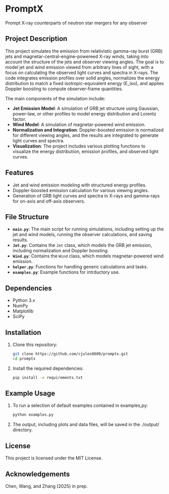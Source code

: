 # PromptX
Prompt X-ray counterparts of neutron star mergers for any observer

## Project Description

This project simulates the emission from relativistic gamma-ray burst (GRB) jets and magnetar-central-engine-powereed X-ray winds, taking into account the structure of the jets and observer viewing angles. The goal is to model jet and wind emission viewed from arbitrary lines of sight, with a focus on calculating the observed light curves and spectra in X-rays. The code integrates emission profiles over solid angles, normalizes the energy distribution to match a fixed isotropic-equivalent energy (E_iso), and applies Doppler boosting to compute observer-frame quantities.

The main components of the simulation include:

- **Jet Emission Model**: A simulation of GRB jet structure using Gaussian, power-law, or other profiles to model energy distribution and Lorentz factor.
- **Wind Model**: A simulation of magnetar-powered wind emission.
- **Normalization and Integration**: Doppler-boosted emission is normalized for different viewing angles, and the results are integrated to generate light curves and spectra.
- **Visualization**: The project includes various plotting functions to visualize the energy distribution, emission profiles, and observed light curves.

## Features

- Jet and wind emission modeling with structured energy profiles.
- Doppler-boosted emission calculation for various viewing angles.
- Generation of GRB light curves and spectra in X-rays and gamma-rays for on-axis and off-axis observers.

## File Structure

- **`main.py`**: The main script for running simulations, including setting up the jet and wind models, running the observer calculations, and saving results.
- **`Jet.py`**: Contains the `Jet` class, which models the GRB jet emission, including normalization and Doppler boosting.
- **`Wind.py`**: Contains the `Wind` class, which models magnetar-powered wind emission.
- **`helper.py`**: Functions for handling generic calculations and tasks.
- **`examples.py`**: Example functions for intrductory use.

## Dependencies

- Python 3.x
- NumPy
- Matplotlib
- SciPy

## Installation

1. Clone this repository:

   ```bash
   git clone https://github.com/cjules0609/promptx.git
   cd promptx
   ```


2. Install the required dependencies:
   ```bash
   pip install -e requirements.txt
   ```
## Example Usage

1. To run a selection of default examples contained in examples,py:

   ```bash
   python examples.py
   ```

3. The output, including plots and data files, will be saved in the ./output/ directory.

## License
This project is licensed under the MIT License.

## Acknowledgements
Chen, Wang, and Zhang (2025) in prep.

